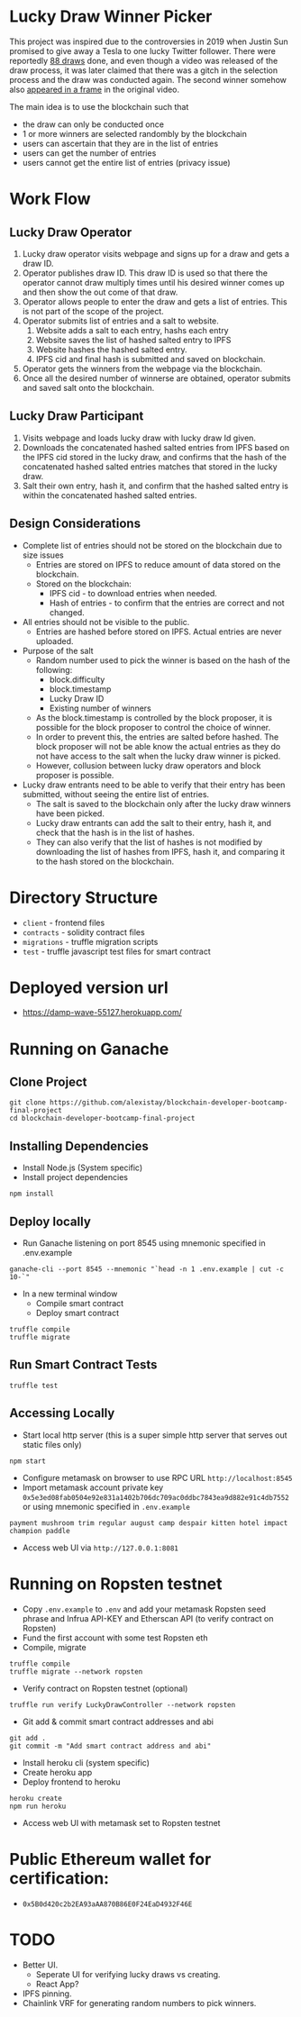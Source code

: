 # Lucky Draw Winner Picker
This project was inspired due to the controversies in 2019 when Justin Sun promised to give away a Tesla to one lucky Twitter follower. There were reportedly [88 draws][1] done, and even though a video was released of the draw process, it was later claimed that there was a gitch in the selection process and the draw was conducted again. The second winner somehow also [appeared in a frame][2] in the original video. 

[1]: https://twitter.com/CryptoJohnGalt/status/1111146257203056640?s=20
[2]: https://twitter.com/CryptoJohnGalt/status/1111146265100853248?s=20

The main idea is to use the blockchain such that
* the draw can only be conducted once
* 1 or more winners are selected randombly by the blockchain
* users can ascertain that they are in the list of entries
* users can get the number of entries
* users cannot get the entire list of entries (privacy issue)


# Work Flow
## Lucky Draw Operator
1. Lucky draw operator visits webpage and signs up for a draw and gets a draw ID.
2. Operator publishes draw ID. This draw ID is used so that there the operator cannot draw multiply times until his desired winner comes up and then show the out come of that draw.
3. Operator allows people to enter the draw and gets a list of entries. This is not part of the scope of the project.
4. Operator submits list of entries and a salt to website.
   1. Website adds a salt to each entry, hashs each entry
   2. Website saves the list of hashed salted entry to IPFS
   3. Website hashes the hashed salted entry.
   4. IPFS cid and final hash is submitted and saved on blockchain.
5. Operator gets the winners from the webpage via the blockchain.
6. Once all the desired number of winnerse are obtained, operator submits and saved salt onto the blockchain.

## Lucky Draw Participant
1. Visits webpage and loads lucky draw with lucky draw Id given.
2. Downloads the concatenated hashed salted entries from IPFS based on the IPFS cid stored in the lucky draw, and confirms that the hash of the concatenated hashed salted entries matches that stored in the lucky draw.
3. Salt their own entry, hash it, and confirm that the hashed salted entry is within the concatenated hashed salted entries.

## Design Considerations
* Complete list of entries should not be stored on the blockchain due to size issues
  * Entries are stored on IPFS to reduce amount of data stored on the blockchain.
  * Stored on the blockchain:
    * IPFS cid - to download entries when needed.
    * Hash of entries - to confirm that the entries are correct and not changed.
* All entries should not be visible to the public.
  * Entries are hashed before stored on IPFS. Actual entries are never uploaded.
* Purpose of the salt
  * Random number used to pick the winner is based on the hash of the following:
    * block.difficulty
    * block.timestamp
    * Lucky Draw ID
    * Existing number of winners
  * As the block.timestamp is controlled by the block proposer, it is possible for the block proposer to control the choice of winner.
  * In order to prevent this, the entries are salted before hashed. The block proposer will not be able know the actual entries as they do not have access to the salt when the lucky draw winner is picked.
  * However, collusion between lucky draw operators and block proposer is possible.
* Lucky draw entrants need to be able to verify that their entry has been submitted, without seeing the entire list of entries.
  * The salt is saved to the blockchain only after the lucky draw winners have been picked.
  * Lucky draw entrants can add the salt to their entry, hash it, and check that the hash is in the list of hashes.
  * They can also verify that the list of hashes is not modified by downloading the list of hashes from IPFS, hash it, and comparing it to the hash stored on the blockchain.
 
# Directory Structure
* `client` - frontend files
* `contracts` - solidity contract files
* `migrations` - truffle migration scripts
* `test` - truffle javascript test files for smart contract

# Deployed version url
* [https://damp-wave-55127.herokuapp.com/ ](https://damp-wave-55127.herokuapp.com)

# Running on Ganache

## Clone Project
```
git clone https://github.com/alexistay/blockchain-developer-bootcamp-final-project
cd blockchain-developer-bootcamp-final-project
``` 
## Installing Dependencies
* Install Node.js (System specific)
* Install project dependencies
```
npm install
``` 
## Deploy locally
* Run Ganache listening on port 8545 using mnemonic specified in .env.example
```
ganache-cli --port 8545 --mnemonic "`head -n 1 .env.example | cut -c 10-`"
```
* In a new terminal window
  * Compile smart contract
  * Deploy smart contract
```
truffle compile
truffle migrate
```
## Run Smart Contract Tests
```
truffle test
```
## Accessing Locally
* Start local http server (this is a super simple http server that serves out static files only) 
```
npm start
```
* Configure metamask on browser to use RPC URL `http://localhost:8545` 
* Import metamask account private key `0x5e3ed08fab0504e92e831a1402b706dc709ac0ddbc7843ea9d882e91c4db7552` or using mnemonic specified in `.env.example`
```
payment mushroom trim regular august camp despair kitten hotel impact champion paddle
````
*  Access web UI via `http://127.0.0.1:8081`
# Running on Ropsten testnet
* Copy `.env.example` to `.env` and add your metamask Ropsten seed phrase and Infrua API-KEY and Etherscan API (to verify contract on Ropsten)
* Fund the first account with some test Ropsten eth
* Compile, migrate 
```
truffle compile
truffle migrate --network ropsten
```
* Verify contract on Ropsten testnet (optional)
```
truffle run verify LuckyDrawController --network ropsten
```
* Git add & commit smart contract addresses and abi
```
git add .
git commit -m "Add smart contract address and abi"
```
* Install heroku cli (system specific)
* Create heroku app
* Deploy frontend to heroku 
```
heroku create
npm run heroku
```
* Access web UI with metamask set to Ropsten testnet
# Public Ethereum wallet for certification:
* `0x5B0d420c2b2EA93aAA870B86E0F24EaD4932F46E`

# TODO
* Better UI. 
  * Seperate UI for verifying lucky draws vs creating.
  * React App?
* IPFS pinning.
* Chainlink VRF for generating random numbers to pick winners. 


